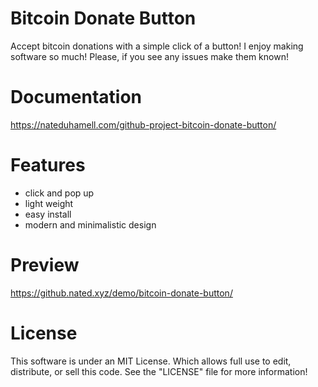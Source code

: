 Bitcoin Donate Button
====================================
Accept bitcoin donations with a simple click of a button! I enjoy making software so much!
Please, if you see any issues make them known! 

Documentation
==============
https://nateduhamell.com/github-project-bitcoin-donate-button/

Features
===============
* click and pop up
* light weight
* easy install
* modern and minimalistic design

Preview
========
https://github.nated.xyz/demo/bitcoin-donate-button/

License
==========
This software is under an MIT License. Which allows full use to edit, distribute, or sell this code.
See the "LICENSE" file for more information!



